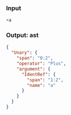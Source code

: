 ### Input
```js
+a
```

### Output: ast
```json
{
  "Unary": {
    "span": "0:2",
    "operator": "Plus",
    "argument": {
      "IdentRef": {
        "span": "1:2",
        "name": "a"
      }
    }
  }
}
```
